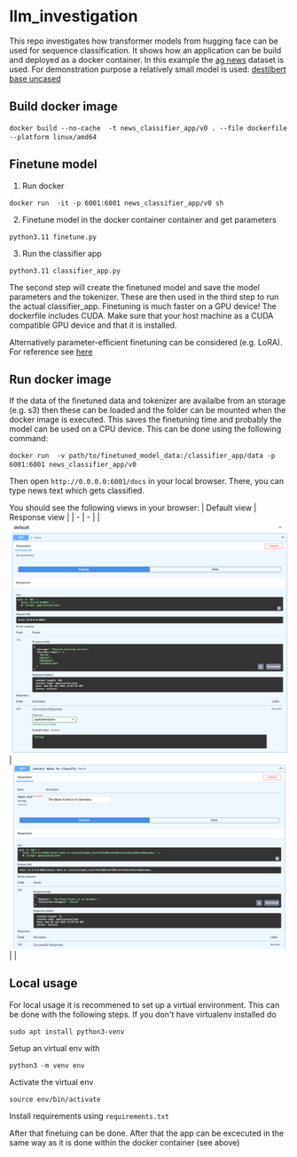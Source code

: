 # llm_investigation

This repo investigates how transformer models from hugging face can be used for sequence classification. 
It shows how an application can be build and deployed as a docker container. 
In this example the [ag news](https://huggingface.co/datasets/fancyzhx/ag_news) dataset is used.
For demonstration purpose a relatively small model is used: [destilbert base uncased](https://huggingface.co/distilbert/distilbert-base-uncased)



## Build docker image

```
docker build --no-cache  -t news_classifier_app/v0 . --file dockerfile --platform linux/amd64
```

## Finetune model

1. Run docker
```
docker run  -it -p 6001:6001 news_classifier_app/v0 sh
```
2. Finetune model in the docker container container and get parameters 
```
python3.11 finetune.py
```
3. Run the classifier app
```
python3.11 classifier_app.py
```

The second step will create the finetuned model and save the model parameters and the tokenizer. 
These are then used in the third step to run the actual classifier_app. 
Finetuning is much faster on a GPU device! The dockerfile includes CUDA. Make sure that your
host machine as a CUDA compatible GPU device and that it is installed. 

Alternatively parameter-efficient finetuning can be considered (e.g. LoRA). 
For reference see [here](https://huggingface.co/docs/diffusers/training/lora)

## Run docker image

If the data of the finetuned data and tokenizer are availalbe from an storage (e.g. s3) then these 
can be loaded and the folder can be mounted when the docker image is executed. 
This saves the finetuning time and probably the model can be used on a CPU device.
This can be done using the following command: 
```
docker run  -v path/to/finetuned_model_data:/classifier_app/data -p 6001:6001 news_classifier_app/v0 
```

Then open ```http://0.0.0.0:6001/docs``` in your local browser. 
There, you can type news text which gets classified. 

You should see the following views in your browser:
|  Default view | Response view |
| - | - |
| ![default_window](./imgs/default_view.png) |![default_window](./imgs/response_view.png) |
|


## Local usage

For local usage it is recommened to set up a virtual environment.
This can be done with the following steps.
If you don't have virtualenv installed do
```
sudo apt install python3-venv
```

Setup an virtual env with
```
python3 -m venv env
```

Activate the virtual env
```
source env/bin/activate
```

Install requirements using `requirements.txt`

After that finetuing can be done. After that the app can be excecuted in the same way as it is done within the docker container (see above)